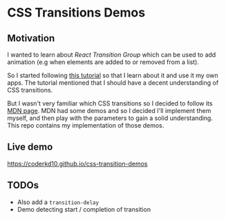 # CSS Transitions Demos

## Motivation

I wanted to learn about *React Transition Group* which can be used to add animation (e.g when elements are added to or removed from a list).

So I started following [this tutorial](https://dev.to/underdogio/adding-animations-to-your-react-app-with-react-transition-group) so that I learn about it and use it my own apps. The tutorial mentioned that I should have a decent understanding of CSS transitions.  

But I wasn't very familiar which CSS transitions so I decided to follow its [MDN page](https://developer.mozilla.org/en-US/docs/Web/CSS/CSS_Transitions/Using_CSS_transitions). MDN had some demos and so I decided I'll implement them myself, and then play with the parameters to gain a solid understanding. This repo contains my implementation of those demos.

## Live demo

https://coderkd10.github.io/css-transition-demos

## TODOs

- Also add a `transition-delay`
- Demo detecting start / completion of transition


